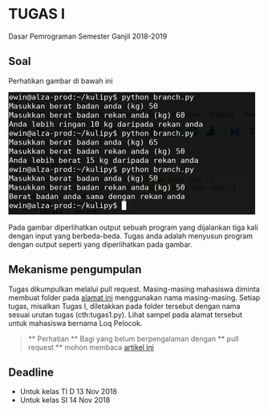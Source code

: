 # TUGAS I  
Dasar Pemrograman 
Semester Ganjil 2018-2019

## Soal
Perhatikan gambar di bawah ini

![alt text](output.png "Output program")

Pada gambar diperlihatkan output sebuah program yang dijalankan tiga kali dengan input yang berbeda-beda.
Tugas anda adalah menyusun program dengan output seperti yang diperlihatkan pada gambar.

## Mekanisme pengumpulan
Tugas dikumpulkan melalui pull request. Masing-masing mahasiswa diminta membuat folder pada [alamat ini](https://github.com/ewinsutriandi/ewinsutriandi.github.io/tree/master/kuli/dasprog-1819/tugas-mhs/) menggunakan nama masing-masing. Setiap tugas, misalkan Tugas I, diletakkan pada folder tersebut dengan nama sesuai urutan tugas (cth:tugas1.py). Lihat sampel pada alamat tersebut untuk mahasiswa bernama Loq Pelocok.

> ** Perhatian **
> Bagi yang belum berpengalaman dengan ** pull request ** mohon membaca [artikel ini](https://www.petanikode.com/github-workflow/)

## Deadline
* Untuk kelas TI D 13 Nov 2018
* Untuk kelas SI 14 Nov 2018



